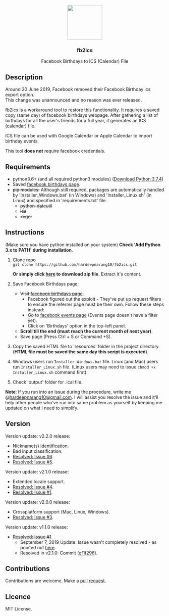 <p align="center">
<img src="https://i.imgur.com/ToHPLjD.png" height="110px" width="auto"/>
<br/>
<h3 align="center">fb2ics</h3>
<p align="center">Facebook Birthdays to ICS (Calendar) File</p>
<h2></h2>
</p>

## Description

Around 20 June 2019, Facebook removed their Facebook Birthday ics export option.  
This change was unannounced and no reason was ever released.

fb2ics is a workaround tool to restore this functionality.
It requires a saved copy (same day) of facebook birthdays webpage.
After gathering a list of birthdays for all the user's friends for a full year, it generates an ICS (calendar) file.

ICS file can be used with Google Calendar or Apple Calendar to import birthday events.

This tool **does not** require facebook credentials.

## Requirements

- python3.6+ (and all required python3 modules)
  (<a href="https://www.python.org/ftp/python/3.7.4/python-3.7.4.exe">Download Python 3.7.4</a>)
- Saved <a href="https://www.facebook.com/events/birthdays/">facebook birthdays page</a>.
- ~~pip modules:~~ Although still required, packages are automatically handled by 'Installer_Windows.bat' (in Windows) and 'Installer_Linux.sh' (in Linux) and specified in 'requirements.txt' file.
  - ~~python-dateutil~~
  - ~~ics~~
  - ~~xeger~~

## Instructions

(Make sure you have python installed on your system)
**Check 'Add Python 3.x to PATH' during installation**.

1. Clone repo  
   `git clone https://github.com/hardeepnarang10/fb2ics.git`
   
   **Or simply click [here](https://codeload.github.com/hardeepnarang10/fb2ics/zip/master) to download zip file**. Extract it's content.
   
2. Save Facebook Birthdays page:
   
   - ~~Visit <a href=" https://www.facebook.com/events/birthdays/">facebook birthdays page</a>~~.
     - Facebook figured out the exploit - They've put up request filters to ensure the referrer page must be their own. Follow these steps instead:
     - Go to [facebook events page](https://www.facebook.com/events/) (Events page doesn't have a filter yet).
     - Click on 'Birthdays' option in the top-left panel.
   - **Scroll till the end (must reach the current month of next year)**.
   - Save page (Press Ctrl + S or Command +S).
   
3. Copy the saved HTML file to 'resources' folder in the project directory.
   (**HTML file must be saved the same day this script is executed**).

4. Windows users run `Installer_Windows.bat` file.
   Linux (and Mac) users run `Installer_Linux.sh` file. (Linux users may need to issue `chmod +x Installer_Linux.sh` command first).

5. Check 'output' folder for .ical file.

**Note**: If you run into an issue during the procedure, write me @hardeepnarang10@gmail.com. I will assist you resolve the issue and it'll help other people who've run into same problem as yourself by keeping me updated on what I need to simplify.

## Version

Version update: v2.2.0 release:

- Nickname(s) identification.
- Bad input classification.
- [Resolved: Issue #6](../../issues/6).
- [Resolved: Issue #5](../../issues/5).

Version update: v2.1.0 release:

- Extended locale support.
- [Resolved: Issue #4](../../issues/4).
- [Resolved: Issue #1](../../issues/1).

Version update: v2.0.0 release:

- Crossplatform support (Mac, Linux, Windows).
- [Resolved: Issue #3](../../issues/3).

Version update: v1.1.0 release:

- ~~[Resolved: Issue #1](../../issues/1)~~
  - September 7, 2019 Update: Issue wasn't completely resolved - as pointed out [here](../../issues/1#issuecomment-529092754).
  - Resolved in v2.1.0: Commit ([ef1f296](https://github.com/hardeepnarang10/fb2ics/commit/ef1f296d49d575d27ada1ae43154888cdfe97e55)).

## Contributions

Contributions are welcome.
Make a [pull request](../../pulls).

## Licence

MIT License.